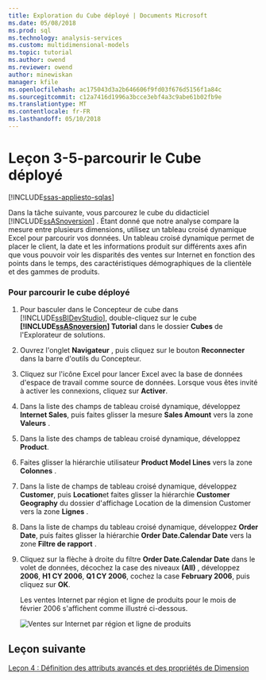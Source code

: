 ```yaml
---
title: Exploration du Cube déployé | Documents Microsoft
ms.date: 05/08/2018
ms.prod: sql
ms.technology: analysis-services
ms.custom: multidimensional-models
ms.topic: tutorial
ms.author: owend
ms.reviewer: owend
author: minewiskan
manager: kfile
ms.openlocfilehash: ac175043d3a2b646606f9fd03f676d5156f1a84c
ms.sourcegitcommit: c12a7416d1996a3bcce3ebf4a3c9abe61b02fb9e
ms.translationtype: MT
ms.contentlocale: fr-FR
ms.lasthandoff: 05/10/2018
---
```

# <a name="lesson-3-5---browsing-the-deployed-cube"></a>Leçon 3-5-parcourir le Cube déployé
[!INCLUDE[ssas-appliesto-sqlas](../includes/ssas-appliesto-sqlas.md)]

Dans la tâche suivante, vous parcourez le cube du didacticiel [!INCLUDE[ssASnoversion](../includes/ssasnoversion-md.md)] . Étant donné que notre analyse compare la mesure entre plusieurs dimensions, utilisez un tableau croisé dynamique Excel pour parcourir vos données. Un tableau croisé dynamique permet de placer le client, la date et les informations produit sur différents axes afin que vous pouvoir voir les disparités des ventes sur Internet en fonction des points dans le temps, des caractéristiques démographiques de la clientèle et des gammes de produits.  
  
### <a name="to-browse-the-deployed-cube"></a>Pour parcourir le cube déployé  
  
1.  Pour basculer dans le Concepteur de cube dans [!INCLUDE[ssBIDevStudio](../includes/ssbidevstudio-md.md)], double-cliquez sur le cube **[!INCLUDE[ssASnoversion](../includes/ssasnoversion-md.md)] Tutorial** dans le dossier **Cubes** de l'Explorateur de solutions.  
  
2.  Ouvrez l'onglet **Navigateur** , puis cliquez sur le bouton **Reconnecter** dans la barre d'outils du Concepteur.  
  
3.  Cliquez sur l'icône Excel pour lancer Excel avec la base de données d'espace de travail comme source de données. Lorsque vous êtes invité à activer les connexions, cliquez sur **Activer**.  
  
4.  Dans la liste des champs de tableau croisé dynamique, développez **Internet Sales**, puis faites glisser la mesure **Sales Amount** vers la zone **Valeurs** .  
  
5.  Dans la liste des champs de tableau croisé dynamique, développez **Product**.  
  
6.  Faites glisser la hiérarchie utilisateur **Product Model Lines** vers la zone **Colonnes** .  
  
7.  Dans la liste de champs de tableau croisé dynamique, développez **Customer**, puis **Location**et faites glisser la hiérarchie **Customer Geography** du dossier d'affichage Location de la dimension Customer vers la zone **Lignes** .  
  
8.  Dans la liste de champs du tableau croisé dynamique, développez **Order Date**, puis faites glisser la hiérarchie **Order Date.Calendar Date** vers la zone **Filtre de rapport** .  
  
9. Cliquez sur la flèche à droite du filtre **Order Date.Calendar Date** dans le volet de données, décochez la case des niveaux **(All)** , développez **2006**, **H1 CY 2006**, **Q1 CY 2006**, cochez la case **February 2006**, puis cliquez sur **OK**.  
  
    Les ventes Internet par région et ligne de produits pour le mois de février 2006 s'affichent comme illustré ci-dessous.  
  
    ![Ventes sur Internet par région et ligne de produits](../analysis-services/media/l3-cube-browser-finish.gif "ventes Internet par région et ligne de produits")  
  
## <a name="next-lesson"></a>Leçon suivante  
[Leçon 4 : Définition des attributs avancés et des propriétés de Dimension](../analysis-services/lesson-4-defining-advanced-attribute-and-dimension-properties.md)  
  
  
  
